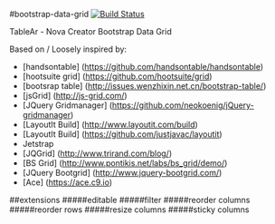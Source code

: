 #bootstrap-data-grid [![Build Status](https://travis-ci.org/NovaCreatorSoftware/bootstrap-data-grid.svg?branch=master)](https://travis-ci.org/NovaCreatorSoftware/bootstrap-data-grid) 

TableAr - Nova Creator Bootstrap Data Grid

Based on / Loosely inspired by:

* [handsontable] (https://github.com/handsontable/handsontable)
* [hootsuite grid] (https://github.com/hootsuite/grid)
* [bootsrap table] (http://issues.wenzhixin.net.cn/bootstrap-table/)
* [jsGrid] (http://js-grid.com/)
* [JQuery Gridmanager] (https://github.com/neokoenig/jQuery-gridmanager)
* [LayoutIt Build] (http://www.layoutit.com/build)
* [LayoutIt Build] (https://github.com/justjavac/layoutit)
* Jetstrap
* [JQGrid] (http://www.trirand.com/blog/)
* [BS Grid] (http://www.pontikis.net/labs/bs_grid/demo/)
* [JQuery Bootgrid] (http://www.jquery-bootgrid.com/)
* [Ace] (https://ace.c9.io)

##extensions
#####editable
#####filter
#####reorder columns
#####reorder rows
#####resize columns
#####sticky columns